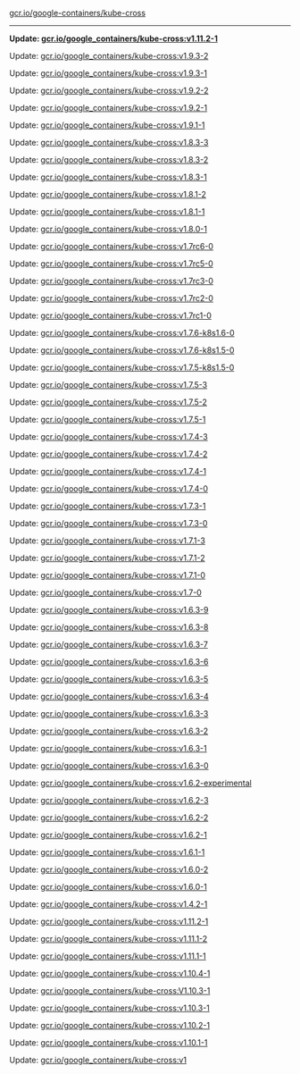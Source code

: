 [gcr.io/google-containers/kube-cross](https://hub.docker.com/r/cruse/kube-cross/tags/) 

----
**Update: [gcr.io/google_containers/kube-cross:v1.11.2-1](https://hub.docker.com/r/cruse/kube-cross/tags/)**

Update: [gcr.io/google_containers/kube-cross:v1.9.3-2](https://hub.docker.com/r/cruse/kube-cross/tags/)

Update: [gcr.io/google_containers/kube-cross:v1.9.3-1](https://hub.docker.com/r/cruse/kube-cross/tags/)

Update: [gcr.io/google_containers/kube-cross:v1.9.2-2](https://hub.docker.com/r/cruse/kube-cross/tags/)

Update: [gcr.io/google_containers/kube-cross:v1.9.2-1](https://hub.docker.com/r/cruse/kube-cross/tags/)

Update: [gcr.io/google_containers/kube-cross:v1.9.1-1](https://hub.docker.com/r/cruse/kube-cross/tags/)

Update: [gcr.io/google_containers/kube-cross:v1.8.3-3](https://hub.docker.com/r/cruse/kube-cross/tags/)

Update: [gcr.io/google_containers/kube-cross:v1.8.3-2](https://hub.docker.com/r/cruse/kube-cross/tags/)

Update: [gcr.io/google_containers/kube-cross:v1.8.3-1](https://hub.docker.com/r/cruse/kube-cross/tags/)

Update: [gcr.io/google_containers/kube-cross:v1.8.1-2](https://hub.docker.com/r/cruse/kube-cross/tags/)

Update: [gcr.io/google_containers/kube-cross:v1.8.1-1](https://hub.docker.com/r/cruse/kube-cross/tags/)

Update: [gcr.io/google_containers/kube-cross:v1.8.0-1](https://hub.docker.com/r/cruse/kube-cross/tags/)

Update: [gcr.io/google_containers/kube-cross:v1.7rc6-0](https://hub.docker.com/r/cruse/kube-cross/tags/)

Update: [gcr.io/google_containers/kube-cross:v1.7rc5-0](https://hub.docker.com/r/cruse/kube-cross/tags/)

Update: [gcr.io/google_containers/kube-cross:v1.7rc3-0](https://hub.docker.com/r/cruse/kube-cross/tags/)

Update: [gcr.io/google_containers/kube-cross:v1.7rc2-0](https://hub.docker.com/r/cruse/kube-cross/tags/)

Update: [gcr.io/google_containers/kube-cross:v1.7rc1-0](https://hub.docker.com/r/cruse/kube-cross/tags/)

Update: [gcr.io/google_containers/kube-cross:v1.7.6-k8s1.6-0](https://hub.docker.com/r/cruse/kube-cross/tags/)

Update: [gcr.io/google_containers/kube-cross:v1.7.6-k8s1.5-0](https://hub.docker.com/r/cruse/kube-cross/tags/)

Update: [gcr.io/google_containers/kube-cross:v1.7.5-k8s1.5-0](https://hub.docker.com/r/cruse/kube-cross/tags/)

Update: [gcr.io/google_containers/kube-cross:v1.7.5-3](https://hub.docker.com/r/cruse/kube-cross/tags/)

Update: [gcr.io/google_containers/kube-cross:v1.7.5-2](https://hub.docker.com/r/cruse/kube-cross/tags/)

Update: [gcr.io/google_containers/kube-cross:v1.7.5-1](https://hub.docker.com/r/cruse/kube-cross/tags/)

Update: [gcr.io/google_containers/kube-cross:v1.7.4-3](https://hub.docker.com/r/cruse/kube-cross/tags/)

Update: [gcr.io/google_containers/kube-cross:v1.7.4-2](https://hub.docker.com/r/cruse/kube-cross/tags/)

Update: [gcr.io/google_containers/kube-cross:v1.7.4-1](https://hub.docker.com/r/cruse/kube-cross/tags/)

Update: [gcr.io/google_containers/kube-cross:v1.7.4-0](https://hub.docker.com/r/cruse/kube-cross/tags/)

Update: [gcr.io/google_containers/kube-cross:v1.7.3-1](https://hub.docker.com/r/cruse/kube-cross/tags/)

Update: [gcr.io/google_containers/kube-cross:v1.7.3-0](https://hub.docker.com/r/cruse/kube-cross/tags/)

Update: [gcr.io/google_containers/kube-cross:v1.7.1-3](https://hub.docker.com/r/cruse/kube-cross/tags/)

Update: [gcr.io/google_containers/kube-cross:v1.7.1-2](https://hub.docker.com/r/cruse/kube-cross/tags/)

Update: [gcr.io/google_containers/kube-cross:v1.7.1-0](https://hub.docker.com/r/cruse/kube-cross/tags/)

Update: [gcr.io/google_containers/kube-cross:v1.7-0](https://hub.docker.com/r/cruse/kube-cross/tags/)

Update: [gcr.io/google_containers/kube-cross:v1.6.3-9](https://hub.docker.com/r/cruse/kube-cross/tags/)

Update: [gcr.io/google_containers/kube-cross:v1.6.3-8](https://hub.docker.com/r/cruse/kube-cross/tags/)

Update: [gcr.io/google_containers/kube-cross:v1.6.3-7](https://hub.docker.com/r/cruse/kube-cross/tags/)

Update: [gcr.io/google_containers/kube-cross:v1.6.3-6](https://hub.docker.com/r/cruse/kube-cross/tags/)

Update: [gcr.io/google_containers/kube-cross:v1.6.3-5](https://hub.docker.com/r/cruse/kube-cross/tags/)

Update: [gcr.io/google_containers/kube-cross:v1.6.3-4](https://hub.docker.com/r/cruse/kube-cross/tags/)

Update: [gcr.io/google_containers/kube-cross:v1.6.3-3](https://hub.docker.com/r/cruse/kube-cross/tags/)

Update: [gcr.io/google_containers/kube-cross:v1.6.3-2](https://hub.docker.com/r/cruse/kube-cross/tags/)

Update: [gcr.io/google_containers/kube-cross:v1.6.3-1](https://hub.docker.com/r/cruse/kube-cross/tags/)

Update: [gcr.io/google_containers/kube-cross:v1.6.3-0](https://hub.docker.com/r/cruse/kube-cross/tags/)

Update: [gcr.io/google_containers/kube-cross:v1.6.2-experimental](https://hub.docker.com/r/cruse/kube-cross/tags/)

Update: [gcr.io/google_containers/kube-cross:v1.6.2-3](https://hub.docker.com/r/cruse/kube-cross/tags/)

Update: [gcr.io/google_containers/kube-cross:v1.6.2-2](https://hub.docker.com/r/cruse/kube-cross/tags/)

Update: [gcr.io/google_containers/kube-cross:v1.6.2-1](https://hub.docker.com/r/cruse/kube-cross/tags/)

Update: [gcr.io/google_containers/kube-cross:v1.6.1-1](https://hub.docker.com/r/cruse/kube-cross/tags/)

Update: [gcr.io/google_containers/kube-cross:v1.6.0-2](https://hub.docker.com/r/cruse/kube-cross/tags/)

Update: [gcr.io/google_containers/kube-cross:v1.6.0-1](https://hub.docker.com/r/cruse/kube-cross/tags/)

Update: [gcr.io/google_containers/kube-cross:v1.4.2-1](https://hub.docker.com/r/cruse/kube-cross/tags/)

Update: [gcr.io/google_containers/kube-cross:v1.11.2-1](https://hub.docker.com/r/cruse/kube-cross/tags/)

Update: [gcr.io/google_containers/kube-cross:v1.11.1-2](https://hub.docker.com/r/cruse/kube-cross/tags/)

Update: [gcr.io/google_containers/kube-cross:v1.11.1-1](https://hub.docker.com/r/cruse/kube-cross/tags/)

Update: [gcr.io/google_containers/kube-cross:v1.10.4-1](https://hub.docker.com/r/cruse/kube-cross/tags/)

Update: [gcr.io/google_containers/kube-cross:V1.10.3-1](https://hub.docker.com/r/cruse/kube-cross/tags/)

Update: [gcr.io/google_containers/kube-cross:v1.10.3-1](https://hub.docker.com/r/cruse/kube-cross/tags/)

Update: [gcr.io/google_containers/kube-cross:v1.10.2-1](https://hub.docker.com/r/cruse/kube-cross/tags/)

Update: [gcr.io/google_containers/kube-cross:v1.10.1-1](https://hub.docker.com/r/cruse/kube-cross/tags/)

Update: [gcr.io/google_containers/kube-cross:v1](https://hub.docker.com/r/cruse/kube-cross/tags/)

